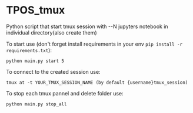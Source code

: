 # TPOS_tmux
Python script that start tmux session with --N jupyters notebook in individual directory(also create them)

To start use (don't forget install requirements in your env `pip install -r requirements.txt`):
```
python main.py start 5
```

To connect to the created session use:
```
tmux at -t YOUR_TMUX_SESSION_NAME (by default {username}tmux_session)
```

To stop each tmux pannel and delete folder use: 

```python main.py stop_all```
